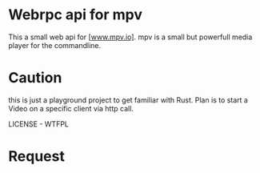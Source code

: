 # Webrpc api for mpv 

This a small web api for [www.mpv.io]. mpv is a small but powerfull media player for the commandline.

# Caution 
this is just a playground project to get familiar with Rust.
Plan is to start a Video on a specific client via http call. 

LICENSE - WTFPL


# Request
